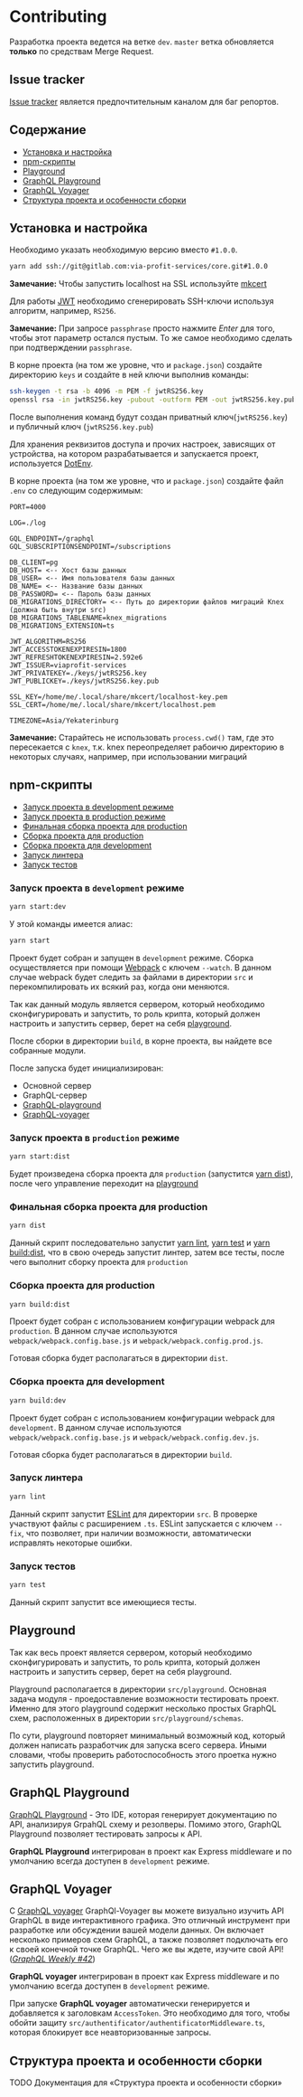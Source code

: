 # Contributing

Разработка проекта ведется на ветке `dev`. `master` ветка обновляется **только** по средствам Merge Request.

##  Issue tracker

[Issue tracker](https://gitlab.com/via-profit-services/core/issues) является предпочтительным каналом для баг репортов.

## Содержание

 - [Установка и настройка](#setup)
 - [npm-скрипты](#scripts)
 - [Playground](#playground)
 - [GraphQL Playground](#graphql-playground)
 - [GraphQL Voyager](#graphql-voyager)
 - [Структура проекта и особенности сборки](#structure)


## <a name="setup"></a> Установка и настройка

Необходимо указать необходимую версию вместо `#1.0.0`.

```bash
yarn add ssh://git@gitlab.com:via-profit-services/core.git#1.0.0
```

**Замечание:** Чтобы запустить localhost на SSL используйте [mkcert](https://github.com/FiloSottile/mkcert) 

Для работы [JWT](https://github.com/auth0/node-jsonwebtoken) необходимо сгенерировать SSH-ключи используя алгоритм, например, `RS256`.

**Замечание:** При запросе `passphrase` просто нажмите _Enter_ для того, чтобы этот параметр остался пустым. То же самое необходимо сделать при подтверждении `passphrase`.

В корне проекта (на том же уровне, что и `package.json`) создайте директорию `keys` и создайте в ней ключи выполнив команды:

```bash
ssh-keygen -t rsa -b 4096 -m PEM -f jwtRS256.key
openssl rsa -in jwtRS256.key -pubout -outform PEM -out jwtRS256.key.pub
```
После выполнения команд будут создан приватный ключ(`jwtRS256.key`) и публичный ключ (`jwtRS256.key.pub`) 


Для хранения реквизитов доступа и прочих настроек, зависящих от устройства, на котором разрабатывается и запускается проект, используется [DotEnv](https://github.com/motdotla/dotenv).

В корне проекта (на том же уровне, что и `package.json`) создайте файл `.env` со следующим содержимым:

```dosini
PORT=4000

LOG=./log

GQL_ENDPOINT=/graphql
GQL_SUBSCRIPTIONSENDPOINT=/subscriptions

DB_CLIENT=pg
DB_HOST= <-- Хост базы данных
DB_USER= <-- Имя пользователя базы данных
DB_NAME= <-- Название базы данных
DB_PASSWORD= <-- Пароль базы данных
DB_MIGRATIONS_DIRECTORY= <-- Путь до директории файлов миграций Knex (должна быть внутри src)
DB_MIGRATIONS_TABLENAME=knex_migrations
DB_MIGRATIONS_EXTENSION=ts

JWT_ALGORITHM=RS256
JWT_ACCESSTOKENEXPIRESIN=1800
JWT_REFRESHTOKENEXPIRESIN=2.592e6
JWT_ISSUER=viaprofit-services
JWT_PRIVATEKEY=./keys/jwtRS256.key
JWT_PUBLICKEY=./keys/jwtRS256.key.pub

SSL_KEY=/home/me/.local/share/mkcert/localhost-key.pem
SSL_CERT=/home/me/.local/share/mkcert/localhost.pem

TIMEZONE=Asia/Yekaterinburg
```

**Замечание:** Старайтесь не использовать `process.cwd()` там, где это пересекается с `knex`, т.к. knex переопределяет рабоичю директорию в некоторых случаях, например, при использовании миграций


## <a name="scripts"></a> npm-скрипты


 - [Запуск проекта в development режиме](#start-dev)
 - [Запуск проекта в production режиме](#start-dist)
 - [Финальная сборка проекта для production](#dist)
 - [Cборка проекта для production](#build-dist)
 - [Cборка проекта для development](#build-dev)
 - [Запуск линтера](#lint)
 - [Запуск тестов](#test)


### <a name="start-dev"></a> Запуск проекта в `development` режиме

```bash
yarn start:dev
```

У этой команды имеется алиас:
```bash
yarn start
```

Проект будет собран и запущен в `development` режиме. Сборка осуществляется при помощи [Webpack](https://webpack.js.org/) с ключем `--watch`. В данном случае webpack будет следить за файлами в  директории `src` и перекомпилировать их всякий раз, когда они меняются.

Так как данный модуль является сервером, который необходимо сконфигурировать и запустить, то роль крипта, который должен настроить и запустить сервер, берет на себя [playground](./playground.md).

После сборки в директории `build`, в корне проекта, вы найдете все собранные модули.

После запуска будет инициализирован:
  - Основной сервер
  - GraphQL-сервер
  - [GraphQL-playground](./graphql-playground.md)
  - [GraphQL-voyager](./graphql-voyager.md)


### <a name="start-dist"></a> Запуск проекта в `production` режиме

```bash
yarn start:dist
```

Будет произведена сборка проекта для `production` (запустится [yarn dist](#dist)), после чего управление переходит на [playground](./playground.md)


### <a name="dist"></a>Финальная сборка проекта для production

```bash
yarn dist
```

Данный скрипт последовательно запустит [yarn lint](#lint), [yarn test](#test) и [yarn build:dist](#build-dist), что в свою очередь запустит линтер, затем все тесты, после чего выполнит сборку проекта для `production`


### <a name="build-dist"></a>Cборка проекта для production

```bash
yarn build:dist
```

Проект будет собран с использованием конфигурации webpack для `production`. В данном случае используются `webpack/webpack.config.base.js` и `webpack/webpack.config.prod.js`.

Готовая сборка будет располагаться в директории `dist`.


### <a name="build-dev"></a>Cборка проекта для development

```bash
yarn build:dev
```

Проект будет собран с использованием конфигурации webpack для `development`. В данном случае используются `webpack/webpack.config.base.js` и `webpack/webpack.config.dev.js`.

Готовая сборка будет располагаться в директории `build`.


### <a name="lint"></a>Запуск линтера

```bash
yarn lint
```

Данный скрипт запустит [ESLint](https://eslint.org/) для директории `src`. В проверке участвуют файлы с расширением `.ts`. ESLint запускается с ключем `--fix`, что позволяет, при наличии возможности, автоматически исправлять некоторые ошибки.


### <a name="test"></a>Запуск тестов

```bash
yarn test
```

Данный скрипт запустит все имеющиеся тесты.



## <a name="playground"></a> Playground 

Так как весь проект является сервером, который необходимо сконфигурировать и запустить, то роль крипта, который должен настроить и запустить сервер, берет на себя playground.

Playground располагается в директории `src/playground`. Основная задача модуля - проедоставление возможности тестировать проект. Именно для этого playground содержит несколько простых GraphQL схем, расположенных в директории `src/playground/schemas`.

По сути, playground повторяет минимальный возможный код, который должен написать разработчик для запуска всего сервера. Иными словами, чтобы проверить работоспособность этого проетка нужно запустить playground.


## <a name="graphql-playground"></a> GraphQL Playground

[GraphQL Playground](https://github.com/prisma-labs/graphql-playground) - Это IDE, которая генерирует документацию по API, анализируя GrpahQL схему и резолверы. Помимо этого, GraphQL Playground позволяет тестировать запросы к API.

**GraphQL Playground** интегрирован в проект как Express middleware и по умолчанию всегда доступен в `development` режиме.

## <a name="graphql-voyager"></a> GraphQL Voyager

С [GraphQL voyager](https://github.com/APIs-guru/graphql-voyager) GraphQl-Voyager вы можете визуально изучить API GraphQL в виде интерактивного графика. Это отличный инструмент при разработке или обсуждении вашей модели данных. Он включает несколько примеров схем GraphQL, а также позволяет подключать его к своей конечной точке GraphQL. Чего же вы ждете, изучите свой API! (_[GraphQL Weekly #42](https://graphqlweekly.com/issues/42)_)

**GraphQL voyager** интегрирован в проект как Express middleware и по умолчанию всегда доступен в `development` режиме.

При запуске **GraphQL voyager** автоматически генерируется и добавляется к заголовкам `AccessToken`. Это необходимо для того, чтобы обойти защиту `src/authentificator/authentificatorMiddleware.ts`, которая блокирует все неавторизованные запросы.


## <a name="structure"></a> Структура проекта и особенности сборки
TODO Документация для «Структура проекта и особенности сборки»